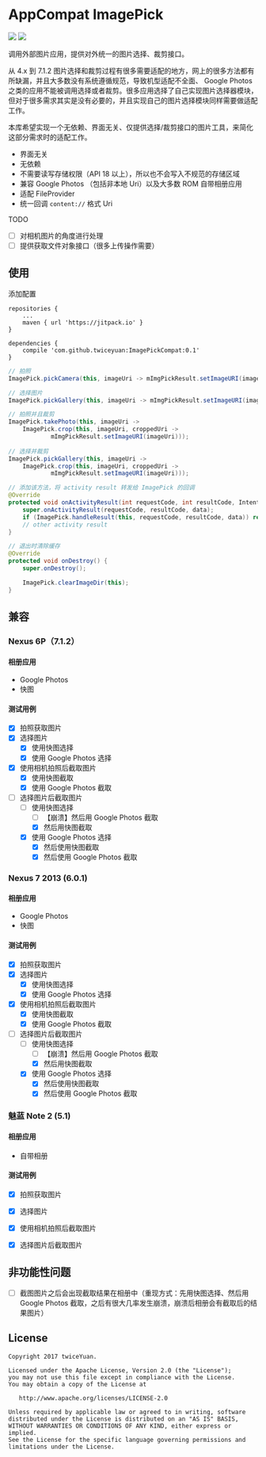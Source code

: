 # AppCompat ImagePick

[![](https://jitpack.io/v/twiceyuan/ImagePickCompat.svg)](https://jitpack.io/#twiceyuan/ImagePickCompat)
<a href="http://www.methodscount.com/?lib=com.github.twiceyuan%3AImagePickCompat%3A0.1"><img src="https://img.shields.io/badge/Size-16 KB-e91e63.svg"/></a>


调用外部图片应用，提供对外统一的图片选择、裁剪接口。

从 4.x 到 7.1.2 图片选择和裁剪过程有很多需要适配的地方，网上的很多方法都有所缺漏，并且大多数没有系统遵循规范，导致机型适配不全面、 Google Photos 之类的应用不能被调用选择或者裁剪。很多应用选择了自己实现图片选择器模块，但对于很多需求其实是没有必要的，并且实现自己的图片选择模块同样需要做适配工作。

本库希望实现一个无依赖、界面无关、仅提供选择/裁剪接口的图片工具，来简化这部分需求时的适配工作。

* 界面无关
* 无依赖
* 不需要读写存储权限（API 18 以上），所以也不会写入不规范的存储区域
* 兼容 Google Photos （包括非本地 Uri）以及大多数 ROM 自带相册应用
* 适配 FileProvider
* 统一回调 `content://` 格式 Uri

TODO

* [ ] 对相机图片的角度进行处理
* [ ] 提供获取文件对象接口（很多上传操作需要）

## 使用

添加配置

```
repositories {
    ...
    maven { url 'https://jitpack.io' }
}
```
```
dependencies {
    compile 'com.github.twiceyuan:ImagePickCompat:0.1'  
}
```

```java
// 拍照
ImagePick.pickCamera(this, imageUri -> mImgPickResult.setImageURI(imageUri));

// 选择图片
ImagePick.pickGallery(this, imageUri -> mImgPickResult.setImageURI(imageUri));

// 拍照并且裁剪
ImagePick.takePhoto(this, imageUri ->
    ImagePick.crop(this, imageUri, croppedUri ->
            mImgPickResult.setImageURI(imageUri)));
            
// 选择并裁剪
ImagePick.pickGallery(this, imageUri ->
    ImagePick.crop(this, imageUri, croppedUri ->
            mImgPickResult.setImageURI(imageUri)));
```

```java
// 添加该方法，将 activity result 转发给 ImagePick 的回调
@Override
protected void onActivityResult(int requestCode, int resultCode, Intent data) {
    super.onActivityResult(requestCode, resultCode, data);
    if (ImagePick.handleResult(this, requestCode, resultCode, data)) return;
    // other activity result
}
```

```java
// 退出时清除缓存
@Override
protected void onDestroy() {
    super.onDestroy();

    ImagePick.clearImageDir(this);
}
```

## 兼容

### Nexus 6P（7.1.2）

#### 相册应用

* Google Photos
* 快图

#### 测试用例

- [x] 拍照获取图片
- [x] 选择图片
  - [x] 使用快图选择
  - [x] 使用 Google Photos 选择
- [x] 使用相机拍照后截取图片
  - [x] 使用快图截取
  - [x] 使用 Google Photos 截取
- [ ] 选择图片后截取图片
  - [ ] 使用快图选择
    - [ ] 【崩溃】然后用 Google Photos 截取 
    - [x] 然后用快图截取
  - [x] 使用 Google Photos 选择
    - [x] 然后使用快图截取
    - [x] 然后使用 Google Photos 截取

### Nexus 7 2013 (6.0.1)

#### 相册应用

- Google Photos
- 快图

#### 测试用例

- [x] 拍照获取图片
- [x] 选择图片
  - [x] 使用快图选择
  - [x] 使用 Google Photos 选择
- [x] 使用相机拍照后截取图片
  - [x] 使用快图截取
  - [x] 使用 Google Photos 截取
- [ ] 选择图片后截取图片
  - [ ] 使用快图选择
    - [ ] 【崩溃】然后用 Google Photos 截取 
    - [x] 然后用快图截取
  - [x] 使用 Google Photos 选择
    - [x] 然后使用快图截取
    - [x] 然后使用 Google Photos 截取

### 魅蓝 Note 2 (5.1)

#### 相册应用

- 自带相册

#### 测试用例

- [x] 拍照获取图片
- [x] 选择图片
- [x] 使用相机拍照后截取图片
- [x] 选择图片后截取图片




## 非功能性问题

* [ ] 截图图片之后会出现截取结果在相册中（重现方式：先用快图选择、然后用 Google Photos 截取，之后有很大几率发生崩溃，崩溃后相册会有截取后的结果图片）

## License

```
Copyright 2017 twiceYuan.

Licensed under the Apache License, Version 2.0 (the "License");
you may not use this file except in compliance with the License.
You may obtain a copy of the License at

   http://www.apache.org/licenses/LICENSE-2.0

Unless required by applicable law or agreed to in writing, software
distributed under the License is distributed on an "AS IS" BASIS,
WITHOUT WARRANTIES OR CONDITIONS OF ANY KIND, either express or implied.
See the License for the specific language governing permissions and
limitations under the License.
```
